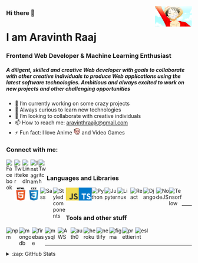 [<addr><img align="right" alt="logo" width="100px" src="luffy.gif" />](https://www.crunchyroll.com/)
### Hi there 👋

# I am Aravinth Raaj
### Frontend Web Developer & Machine Learning Enthusiast 

##### A diligent, skilled and creative Web developer with goals to collaborate with other creative individuals to produce Web applications using the latest software technologies. Ambitious and always excited to work on new projects and other challenging opportunities

- 🔭 I’m currently working on some crazy projects
- 🌱 Always curious to learn new technologies
- 👯 I’m looking to collaborate with creative individuals  
- 📫 How to reach me: aravinthraajk@gmail.com
- ⚡ Fun fact: I love Anime [<addr><img alt="logo" width="18px" src="anime.png" />](https://www.crunchyroll.com/) and Video Games 

### Connect with me:

[<img align="left" alt="Facebook" width="22px" src="https://www.vectorlogo.zone/logos/facebook/facebook-official.svg" />][facebook]
[<img align="left" alt="Twitter" width="22px" src="https://www.vectorlogo.zone/logos/twitter/twitter-official.svg" />][twitter]
[<img align="left" alt="LinkedIn" width="22px" src="https://www.vectorlogo.zone/logos/linkedin/linkedin-icon.svg" />][linkedin]
[<img align="left" alt="Instagram" width="22px" src="https://www.vectorlogo.zone/logos/instagram/instagram-icon.svg" />][instagram]
[<img align="left" alt="Twitch" width="22px" src="https://www.vectorlogo.zone/logos/twitch/twitch-icon.svg" />][twitch]


<br />


### Languages and Libraries

[<img align="left" alt="HTML5" width="35px" src="https://raw.githubusercontent.com/github/explore/80688e429a7d4ef2fca1e82350fe8e3517d3494d/topics/html/html.png" />](https://developer.mozilla.org/en-US/docs/Web/Guide/HTML/HTML5)
[<img align="left" alt="CSS3" width="35px" src="https://raw.githubusercontent.com/github/explore/80688e429a7d4ef2fca1e82350fe8e3517d3494d/topics/css/css.png" />](https://developer.mozilla.org/en-US/docs/Web/CSS)
[<img align="left" alt="Sass" width="35px" src="https://www.vectorlogo.zone/logos/sass-lang/sass-lang-icon.svg" />](https://sass-lang.com/)
[<img align="left" alt="Styled components" width="35px" src="https://avatars2.githubusercontent.com/u/20658825?s=200&v=4" />](https://styled-components.com/)
[<img align="left" alt="JS" width="35px" src="https://raw.githubusercontent.com/github/explore/80688e429a7d4ef2fca1e82350fe8e3517d3494d/topics/javascript/javascript.png" />](https://developer.mozilla.org/en-US/docs/Web/JavaScript)
[<img align="left" alt="TS" width="35px" src="https://raw.githubusercontent.com/github/explore/80688e429a7d4ef2fca1e82350fe8e3517d3494d/topics/typescript/typescript.png" />](https://www.typescriptlang.org/)

[<img align="left" alt="Python" width="35px" src="https://www.vectorlogo.zone/logos/python/python-icon.svg" />](https://www.python.org/)
[<img align="left" alt="Jupyter" width="35px" src="https://www.vectorlogo.zone/logos/jupyter/jupyter-icon.svg" />](https://jupyter.org/)
[<img align="left" alt="Linux" width="35px" src="https://www.vectorlogo.zone/logos/linux/linux-icon.svg" />](https://www.linux.org/)
[<img align="left" alt="React" width="35px" src="https://www.vectorlogo.zone/logos/reactjs/reactjs-icon.svg" />](https://reactjs.org/)
[<img align="left" alt="Django" width="35px" src="https://www.vectorlogo.zone/logos/djangoproject/djangoproject-icon.svg" />](https://www.djangoproject.com/)
[<img align="left" alt="NodeJS" width="35px" src="https://www.vectorlogo.zone/logos/nodejs/nodejs-icon.svg" />](https://nodejs.org/en/)
[<img align="left" alt="Tensorflow" width="35px" src="https://www.vectorlogo.zone/logos/tensorflow/tensorflow-icon.svg" />](https://www.tensorflow.org/)
<br />
<br />

<hr />


### Tools and other stuff

[<img align="left" alt="npm" width="35px" src="https://www.vectorlogo.zone/logos/npmjs/npmjs-icon.svg" />](https://www.npmjs.com/)
[<img align="left" alt="mongodb" width="35px" src="https://www.vectorlogo.zone/logos/mongodb/mongodb-icon.svg" />](https://www.mongodb.com/)
[<img align="left" alt="firebase" width="35px" src="https://www.vectorlogo.zone/logos/firebase/firebase-icon.svg" />](https://firebase.google.com/)
[<img align="left" alt="mysql" width="35px" src="https://www.vectorlogo.zone/logos/mysql/mysql-icon.svg" />](https://www.mysql.com/)
[<img align="left" alt="AWS" width="35px" src="https://www.vectorlogo.zone/logos/amazon_aws/amazon_aws-icon.svg" />](https://aws.amazon.com/)
[<img align="left" alt="auth0" width="35px" src="https://www.vectorlogo.zone/logos/auth0/auth0-icon.svg" />](https://auth0.com/)
[<img align="left" alt="heroku" width="35px" src="https://www.vectorlogo.zone/logos/heroku/heroku-icon.svg" />](https://www.heroku.com/)
[<img align="left" alt="netlify" width="35px" src="https://www.vectorlogo.zone/logos/netlify/netlify-icon.svg" />](https://www.netlify.com/)
[<img align="left" alt="figma" width="35px" src="https://www.vectorlogo.zone/logos/figma/figma-icon.svg" />](https://www.figma.com/)
[<img align="left" alt="prettier" width="35px" src="https://cdn.worldvectorlogo.com/logos/prettier-2.svg" />](https://prettier.io/)
[<img align="left" alt="eslint" width="35px" src="https://www.vectorlogo.zone/logos/eslint/eslint-icon.svg" />](https://eslint.org/)
<br />
<br />
<hr />

<details>
  <summary>:zap: GitHub Stats</summary>
    <img align="left" alt="Aravinth's GitHub Stats" src="https://github-readme-stats.vercel.app/api?username=aravinthraaj&hide=contribs,prs&theme=radical" />

  </details>




[facebook]:https://www.facebook.com/aravinthraajk/
[linkedin]:https://www.linkedin.com/in/aravinth-raaj-k-360324111/
[twitter]:https://twitter.com/aravinth_raaj
[instagram]:https://www.instagram.com/aravinthraajk/
[twitch]:https://www.twitch.tv/knightastron
